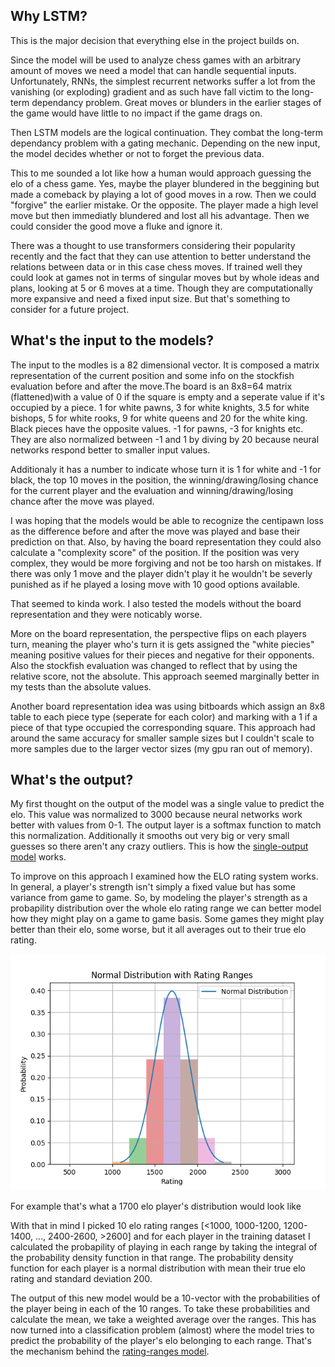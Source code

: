 ## Why LSTM?
This is the major decision that everything else in the project builds on.

Since the model will be used to analyze chess games with an arbitrary amount of moves we need a model that can handle sequential inputs. Unfortunately, RNNs, the simplest recurrent networks suffer a lot from the vanishing (or exploding) gradient and as such have fall victim to the long-term dependancy problem. Great moves or blunders in the earlier stages of the game would have little to no impact if the game drags on.

Then LSTM models are the logical continuation. They combat the long-term dependancy problem with a gating mechanic. Depending on the new input, the model decides whether or not to forget the previous data. 

This to me sounded a lot like how a human would approach guessing the elo of a chess game. Yes, maybe the player blundered in the beggining but made a comeback by playing a lot of good moves in a row. Then we could "forgive" the earlier mistake. Or the opposite. The player made a high level move but then immediatly blundered and lost all his advantage. Then we could consider the good move a fluke and ignore it.

There was a thought to use transformers considering their popularity recently and the fact that they can use attention to better understand the relations between data or in this case chess moves. If trained well they could look at games not in terms of singular moves but by whole ideas and plans, looking at 5 or 6 moves at a time. Though they are computationally more expansive and need a fixed input size. But that's something to consider for a future project.


## What's the input to the models?
The input to the modles is a 82 dimensional vector. It is composed a matrix representation of the current position and some info on the stockfish evaluation before and after the move.The board is an 8x8=64 matrix (flattened)with a value of 0 if the square is empty and a seperate value if it's occupied by a piece. 1 for white pawns, 3 for white knights, 3.5 for white bishops, 5 for white rooks, 9 for white queens and 20 for the white king. Black pieces have the opposite values. -1 for pawns, -3 for knights etc. They are also normalized between -1 and 1 by diving by 20 because neural networks respond better to smaller input values.

Additionaly it has a number to indicate whose turn it is 1 for white and -1 for black, the top 10 moves in the position, the winning/drawing/losing chance for the current player and the evaluation and winning/drawing/losing chance after the move was played. 

I was hoping that the models would be able to recognize the centipawn loss as the difference before and after the move was played and base their prediction on that. Also, by having the board representation they could also calculate a "complexity score" of the position. If the position was very complex, they would be more forgiving and not be too harsh on mistakes. If there was only 1 move and the player didn't play it he wouldn't be severly punished as if he played a losing move with 10 good options available.

That seemed to kinda work. I also tested the models without the board representation and they were noticably worse. 

More on the board representation, the perspective flips on each players turn, meaning the player who's turn it is gets assigned the "white piecies" meaning positive values for their pieces and negative for their opponents. Also the stockfish evaluation was changed to reflect that by using the relative score, not the absolute. This approach seemed marginally better in my tests than the absolute values.

Another board representation idea was using bitboards which assign an 8x8 table to each piece type (seperate for each color) and marking with a 1 if a piece of that type occupied the corresponding square. This approach had around the same accuracy for smaller sample sizes but I couldn't scale to more samples due to the larger vector sizes (my gpu ran out of memory).

## What's the output?
My first thought on the output of the model was a single value to predict the elo. This value was normalized to 3000 because neural networks work better with values from 0-1. The output layer is a softmax function to match this normalization. Additionally it smooths out very big or very small guesses so there aren't any crazy outliers. This is how the [single-output model](lstm_train_single_output.ipynb) works.

To improve on this approach I examined how the ELO rating system works. In general, a player's strength isn't simply a fixed value but has some variance from game to game. So, by modeling the player's strength as a probapility distribution over the whole elo rating range we can better model how they might play on a game to game basis. Some games they might play better than their elo, some worse, but it all averages out to their true elo rating. 

<p align="center">
  <img src="loss_plots/normal_distribution.png" alt="rating ranges distribution">
</p>

For example that's what a 1700 elo player's distribution would look like

With that in mind I picked 10 elo rating ranges [<1000, 1000-1200, 1200-1400, ..., 2400-2600, >2600] and for each player in the training dataset I calculated the probapility of playing in each range by taking the integral of the probability density function in that range. The probability density function for each player is a normal distribution with mean their true elo rating and standard deviation 200. 

The output of this new model would be a 10-vector with the probabilities of the player being in each of the 10 ranges. To take these probabilities and calculate the mean, we take a weighted average over the ranges. This has now turned into a classification problem (almost) where the model tries to predict the probability of the player's elo belonging to each range. That's the mechanism behind the [rating-ranges model](lstm_train_rating_ranges.ipynb).